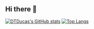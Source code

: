 ## Hi there 👋

<!--
**DTDucas/DTDucas** is a ✨ _special_ ✨ repository because its `README.md` (this file) appears on your GitHub profile.

Here are some ideas to get you started:

- 🔭 I’m currently working on ...
- 🌱 I’m currently learning ...
- 👯 I’m looking to collaborate on ...
- 🤔 I’m looking for help with ...
- 💬 Ask me about ...
- 📫 How to reach me: ...
- 😄 Pronouns: ...
- ⚡ Fun fact: ...
-->
[![DTDucas's GitHub stats](https://github-readme-stats.vercel.app/api?username=DTDucas&show_icons=true&theme=onedark)](https://github.com/anuraghazra/github-readme-stats)
[![Top Langs](https://github-readme-stats.vercel.app/api/top-langs/?username=DTDucas&layout=compact&show_icons=true&theme=onedark&hide=roff,kotlin,shell,batchfile&langs_count=8)](https://github.com/anuraghazra/github-readme-stats)
